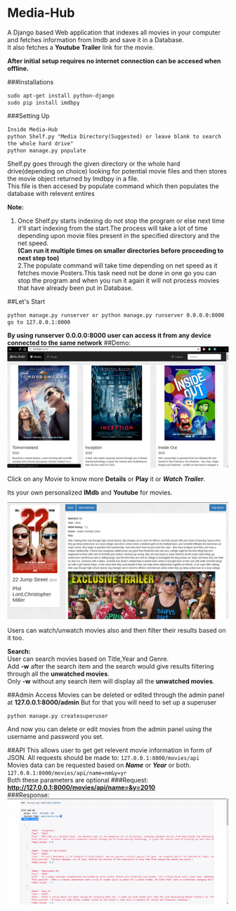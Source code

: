 # Media-Hub
A Django based Web application that indexes all movies in your computer and fetches information from Imdb and save it in a Database.  
It also fetches a **Youtube Trailer** link for the movie.
  
**After initial setup requires no internet connection can be accesed when offline.**

###Installations
```
sudo apt-get install python-django
sudo pip install imdbpy
```

###Setting Up
```
Inside Media-Hub
python Shelf.py "Media Directory(Suggested) or leave blank to search the whole hard drive"
python manage.py populate
```
Shelf.py goes through the given directory or the whole hard drive(depending on choice) looking for potential movie files and then stores the movie object returned by Imdbpy in a file.  
This file is then accesed by populate command which then populates the database with relevent entires  
  
**Note:**  
1. Once Shelf.py starts indexing do not stop the program or else next time it'll start indexing from the start.The     process will take a lot of time depending upon movie files present in the specified directory and the net speed.    
**(Can run it multiple times on smaller directories before proceeding to next step too)**  
2.The populate command will take time depending on net speed as it fetches movie Posters.This task need not be done in one go you can stop the program and when you run it again it will not process movies that have already been put in Database.

##Let's Start
```
python manage.py runserver or python manage.py runserver 0.0.0.0:8000
go to 127.0.0.1:8000
```
**By using runserver 0.0.0.0:8000 user can access it from any device connected to the same network** 
##Demo:
![](/extras/main.png?raw=true)

Click on any Movie to know more **Details** or **Play** it or ***Watch Trailer***.  
  
Its your own personalized **IMdb** and **Youtube** for movies.

![](/extras/details.png?raw=true)

Users can watch/unwatch movies also and then filter their results based on it too.

**Search:**  
User can search movies based on Title,Year and Genre.  
Add **-w** after the search item and the search would give results filtering through all the **unwatched movies**.  
Only **-w** without any search item will display all the **unwatched movies**.

##Admin Access
Movies can be deleted or edited through the admin panel at **127.0.0.1:8000/admin**
But for that you will need to set up a superuser

```
python manage.py createsuperuser
```
And now you can delete or edit movies from the admin panel using the username and password you set. 

##API
This allows user to get get relevent movie information in form of JSON.
All requests should be made to:
`127.0.0.1:8000/movies/api`  
Movies data can be requested based on ***Name*** or ***Year*** or both.  
`127.0.0.1:8000/movies/api/name=nm&y=yr`  
Both these parameters are optional
###Request: **http://127.0.0.1:8000/movies/api/name=&y=2010**  
###Response:
![](/extras/api.png?raw=true)


